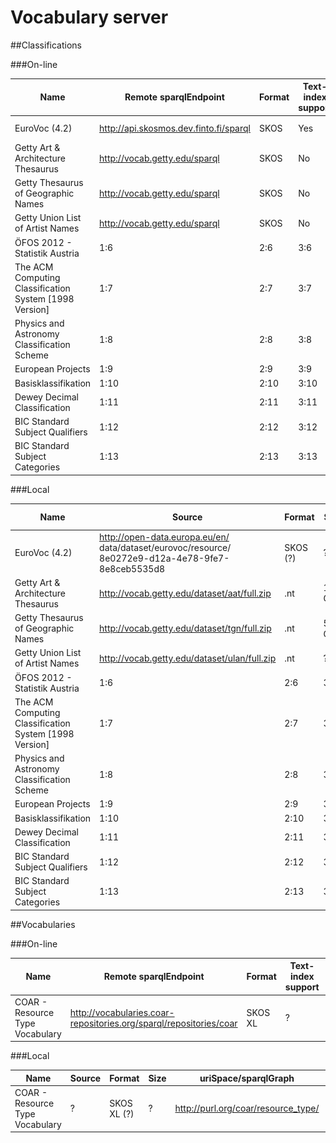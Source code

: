 # Vocabulary server


##Classifications

###On-line


| **Name** | **Remote sparqlEndpoint** | **Format** | **Text-index support** | **uriSpace/sparqlGraph** |  **Works** |
| -- | -- | -- | -- | -- | -- |
| EuroVoc (4.2) | http://api.skosmos.dev.finto.fi/sparql | SKOS | Yes | http://eurovoc.europa.eu/ | ![](tick.png) |
| Getty Art & Architecture Thesaurus | http://vocab.getty.edu/sparql | SKOS | No | http://vocab.getty.edu/aat/ |![](delete.png) | 
| Getty Thesaurus of Geographic Names |  http://vocab.getty.edu/sparql | SKOS | No | http://vocab.getty.edu/tgn/ |  ![](delete-icon_small.png)| 
| Getty Union List of Artist Names |  http://vocab.getty.edu/sparql | SKOS | No | http://vocab.getty.edu/ulan/ | ![](delete-icon_small.png) | 
| ÖFOS 2012 - Statistik Austria | 1:6 | 2:6 | 3:6 | 4:6 | 5:6 | 
| The ACM Computing Classification System [1998 Version]| 1:7 | 2:7 | 3:7 | 4:7 | 5:7 | 
|Physics and Astronomy Classification Scheme| 1:8 | 2:8 | 3:8 | 4:8 | 5:8 | 
| European Projects | 1:9 | 2:9 | 3:9 | 4:9 | 5:9 | 
| Basisklassifikation | 1:10 | 2:10 | 3:10 | 4:10 | 5:10 | 
| Dewey Decimal Classification | 1:11 | 2:11 | 3:11 | 4:11 | 5:11 | 
| BIC Standard Subject Qualifiers | 1:12 | 2:12 | 3:12 | 4:12 | 5:12 | 
| BIC Standard Subject Categories | 1:13 | 2:13 | 3:13 | 4:13 | 5:13 | 


###Local


| **Name** | **Source** |**Format** | **Size** |**TDB Size** | **uriSpace/sparqlGraph** |  **Works** |
| -- | -- | -- | -- | -- | -- | -- |
| EuroVoc (4.2) | http://open-data.europa.eu/en/ data/dataset/eurovoc/resource/ 8e0272e9-d12a-4e78-9fe7-8e8ceb5535d8 | SKOS (?) | ? | ? | http://eurovoc.europa.eu/ | ? | 
| Getty Art & Architecture Thesaurus |http://vocab.getty.edu/dataset/aat/full.zip | .nt | 1,9 Gb | ? | http://vocab.getty.edu/aat/ | Yes| 
| Getty Thesaurus of Geographic Names | http://vocab.getty.edu/dataset/tgn/full.zip | .nt | 5,3 Gb | ? | http://vocab.getty.edu/tgn/ | ? | 
| Getty Union List of Artist Names | http://vocab.getty.edu/dataset/ulan/full.zip | .nt | ? | ? | http://vocab.getty.edu/ulan/ | ? | 
| ÖFOS 2012 - Statistik Austria | 1:6 | 2:6 | 3:6 | 4:6 | 5:6 | 6:6 |
| The ACM Computing Classification System [1998 Version]| 1:7 | 2:7 | 3:7 | 4:7 | 5:7 | 6:7 |
|Physics and Astronomy Classification Scheme| 1:8 | 2:8 | 3:8 | 4:8 | 5:8 | 6:8 |
| European Projects | 1:9 | 2:9 | 3:9 | 4:9 | 5:9 | 6:9 |
| Basisklassifikation | 1:10 | 2:10 | 3:10 | 4:10 | 5:10 | 6:10 | 
| Dewey Decimal Classification | 1:11 | 2:11 | 3:11 | 4:11 | 5:11 | 6:11 | 
| BIC Standard Subject Qualifiers | 1:12 | 2:12 | 3:12 | 4:12 | 5:12 | 6:12 |
| BIC Standard Subject Categories | 1:13 | 2:13 | 3:13 | 4:13 | 5:13 | 6:13 |

##Vocabularies

###On-line


| **Name** | **Remote sparqlEndpoint** | **Format** | **Text-index support** | **uriSpace/sparqlGraph** |  **Works** |
| -- | -- | -- | -- | -- | -- |
| COAR - Resource Type Vocabulary | http://vocabularies.coar-repositories.org/sparql/repositories/coar | SKOS XL | ? | http://purl.org/coar/resource_type/ | No |

###Local


| **Name** | **Source** |**Format** | **Size** | **uriSpace/sparqlGraph** |  **Works** |
| -- | -- | -- | -- | -- | -- |
| COAR - Resource Type Vocabulary | ? | SKOS XL (?) | ? | http://purl.org/coar/resource_type/ | ? |
